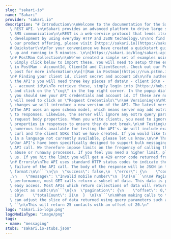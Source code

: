 ```yaml
---
slug: "sakari-io"
name: "Sakari"
provider: "sakari.io"
description: "# Introduction\n\nWelcome to the documentation for the Sakari Messaging\
  \ REST API. \n\nSakari provides an advanced platform to drive large scale customized\
  \ SMS communication\n\nREST is a web-service protocol that lends itself to rapid\
  \ development by using everyday HTTP and JSON technology.\n\nTo find out more about\
  \ our product offering, please visit [https://sakari.io](https://sakari.io).\n\n\
  # Quickstart\n\nFor your convenience we have created a quickstart guide to get you\
  \ up and running in 5 minutes. \n\n[https://sakari.io/blog/sakari-api-quickstart](https://sakari.io/blog/sakari-api-quickstart)\n\
  \n# PostMan Collection\n\nWe've created a simple set of examples using [PostMan](https://www.getpostman.com/)\
  \ Simply click below to import these. You will need to setup three environment variables\
  \ in PostMan - AccountId, ClientId and ClientSecret. Check out our PostMan blog\
  \ post for more information\n\n[![Run in Postman](https://run.pstmn.io/button.svg)](https://app.getpostman.com/run-collection/d616e273edc916a7a6eb)\n\
  \n# Finding your client id, client secret and account id\n\nTo authenticate against\
  \ the API's you will need three key pieces of data\n - client id\n - client secret\n\
  \ - account id\n\nTo retrieve these, simply login into [https://hub.sakari.io](https://hub.sakari.io)\
  \ and click on the \"cog\" in the top right corner. In the popup dialog at the bottom\
  \ you should see your API credentials and account id. If these are not visible you\
  \ will need to click on \"Request Credentials\"\n\n# Versioning\n\nWith any breaking\
  \ changes we will introduce a new version of the API. The latest version is v1.\n\
  \nThe API uses an open schema model, which means server may add extra properties\
  \ to responses. Likewise, the server will ignore any extra query parameters and\
  \ request body properties. When you write clients, you need to ignore additional\
  \ properties in responses to ensure they do not break.\n\n# Testing\n\nThere are\
  \ numerous tools available for testing the API's. We will include examples using\
  \ curl and the client SDKs that we have created. If you would like to see an SDK\
  \ in a language not currently available, please let us know.\n\n# Throttling / Limits\n\
  \nOur API's have been specifically designed to support bulk messaging in a single\
  \ API call. We therefore impose limits on the frequency of calling the APIs to prevent\
  \ abuse or runaway processes. If you feel you need a higher limit, please contact\
  \ us. If you hit the limit you will get a 429 error code returned from our servers\n\
  \n# Errors\n\nThe API uses standard HTTP status codes to indicate the success or\
  \ failure of the API call. The body of the response will be JSON in the following\
  \ format:\n\n```\n{\n  \"success\": false,\n  \"error\": {\n    \"code\": \"CONT-001\"\
  ,\n    \"message\": \"Invalid mobile number\"\n  }\n}\n```\n\n# Pagination\n\nFor\
  \ performance, most GET calls return a subset of data. This data is paginated for\
  \ easy access. Most APIs which return collections of data will return a pagination\
  \ object as such:\n\n```\n{\n  \"pagination\": {\n    \"offset\": 0,\n    \"limit\"\
  : 10\n    \"totalCount\": 21\n  }  \n}\n```\n\nWhen making calls to the API, you\
  \ can adjust the slice of data returned using query parameters such as:\n\n`` https://api.sakari.io/v1/accounts/123/contacts?offset=20&limit=25\
  \ ``\n\nThis will return 25 contacts with an offset of 20.\n"
logo: "sakari.io-logo.png"
logoMediaType: "image/png"
tags:
- name: "messaging"
stubs: "sakari.io-stubs.json"
---
```

